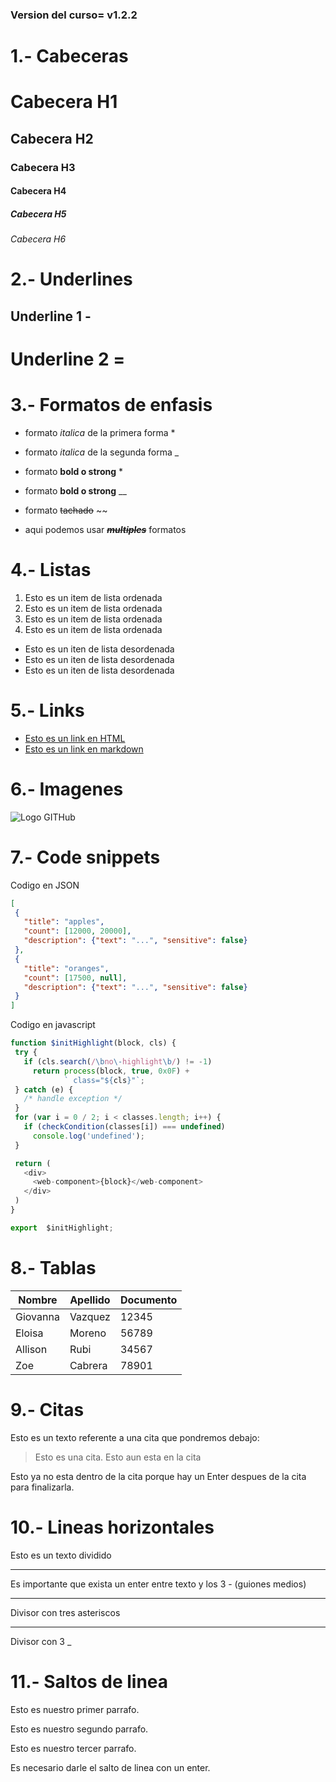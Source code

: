 ### Version del curso= v1.2.2

# 1.- Cabeceras
# Cabecera H1
## Cabecera H2
### Cabecera H3
#### Cabecera H4
##### Cabecera H5
###### Cabecera H6

# 2.- Underlines
Underline 1 -
-
Underline 2 =
=

# 3.- Formatos de enfasis
- formato *italica* de la primera forma *
- formato _italica_ de la segunda forma _
- formato **bold o strong** *
- formato __bold o strong__ __
- formato ~~tachado~~ ~~

- aqui podemos usar ~~***multiples***~~  formatos

# 4.- Listas
1. Esto es un item de lista ordenada
1. Esto es un item de lista ordenada
1. Esto es un item de lista ordenada
1. Esto es un item de lista ordenada

- Esto es un iten de lista desordenada
- Esto es un iten de lista desordenada
- Esto es un iten de lista desordenada





# 5.- Links
- <a href="http://www.google.com">Esto es un link en HTML</a>
- [Esto es un link en markdown](http://www.google.com)

# 6.- Imagenes
![Logo GITHub](https://github.githubassets.com/images/modules/open_graph/github-mark.png)

# 7.- Code snippets

Codigo en JSON
 ```JSON
 [
  {
    "title": "apples",
    "count": [12000, 20000],
    "description": {"text": "...", "sensitive": false}
  },
  {
    "title": "oranges",
    "count": [17500, null],
    "description": {"text": "...", "sensitive": false}
  }
]
 ```

 Codigo en javascript
 ```Javascript
function $initHighlight(block, cls) {
  try {
    if (cls.search(/\bno\-highlight\b/) != -1)
      return process(block, true, 0x0F) +
             ` class="${cls}"`;
  } catch (e) {
    /* handle exception */
  }
  for (var i = 0 / 2; i < classes.length; i++) {
    if (checkCondition(classes[i]) === undefined)
      console.log('undefined');
  }

  return (
    <div>
      <web-component>{block}</web-component>
    </div>
  )
}

export  $initHighlight;
 ```

# 8.- Tablas
| Nombre | Apellido | Documento |
|--------|----------|-----------|
| Giovanna | Vazquez | 12345 |
| Eloisa | Moreno | 56789 |
| Allison | Rubi | 34567 |
| Zoe | Cabrera | 78901 |

# 9.- Citas
Esto es un texto referente a una cita que pondremos debajo:
> Esto es una cita.
Esto aun esta en la cita

Esto ya no esta dentro de la cita porque hay un Enter despues de la cita para finalizarla.

# 10.- Lineas horizontales
Esto es un texto dividido

---
Es importante que exista un enter entre texto y los 3 - (guiones medios) 

***
Divisor con tres asteriscos

___
Divisor con 3 _


# 11.- Saltos de linea
Esto es nuestro primer parrafo.

Esto es nuestro segundo parrafo.

Esto es nuestro tercer parrafo.

Es necesario darle  el salto de linea con un enter.
